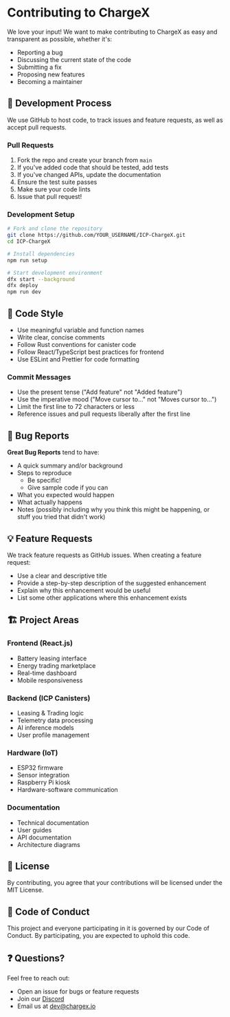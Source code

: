 # Contributing to ChargeX

We love your input! We want to make contributing to ChargeX as easy and transparent as possible, whether it's:

- Reporting a bug
- Discussing the current state of the code
- Submitting a fix
- Proposing new features
- Becoming a maintainer

## 🚀 Development Process

We use GitHub to host code, to track issues and feature requests, as well as accept pull requests.

### Pull Requests
1. Fork the repo and create your branch from `main`
2. If you've added code that should be tested, add tests
3. If you've changed APIs, update the documentation
4. Ensure the test suite passes
5. Make sure your code lints
6. Issue that pull request!

### Development Setup
```bash
# Fork and clone the repository
git clone https://github.com/YOUR_USERNAME/ICP-ChargeX.git
cd ICP-ChargeX

# Install dependencies
npm run setup

# Start development environment
dfx start --background
dfx deploy
npm run dev
```

## 📝 Code Style

- Use meaningful variable and function names
- Write clear, concise comments
- Follow Rust conventions for canister code
- Follow React/TypeScript best practices for frontend
- Use ESLint and Prettier for code formatting

### Commit Messages
- Use the present tense ("Add feature" not "Added feature")
- Use the imperative mood ("Move cursor to..." not "Moves cursor to...")
- Limit the first line to 72 characters or less
- Reference issues and pull requests liberally after the first line

## 🐛 Bug Reports

**Great Bug Reports** tend to have:

- A quick summary and/or background
- Steps to reproduce
  - Be specific!
  - Give sample code if you can
- What you expected would happen
- What actually happens
- Notes (possibly including why you think this might be happening, or stuff you tried that didn't work)

## 💡 Feature Requests

We track feature requests as GitHub issues. When creating a feature request:

- Use a clear and descriptive title
- Provide a step-by-step description of the suggested enhancement
- Explain why this enhancement would be useful
- List some other applications where this enhancement exists

## 🏗️ Project Areas

### Frontend (React.js)
- Battery leasing interface
- Energy trading marketplace
- Real-time dashboard
- Mobile responsiveness

### Backend (ICP Canisters)
- Leasing & Trading logic
- Telemetry data processing
- AI inference models
- User profile management

### Hardware (IoT)
- ESP32 firmware
- Sensor integration
- Raspberry Pi kiosk
- Hardware-software communication

### Documentation
- Technical documentation
- User guides
- API documentation
- Architecture diagrams

## 📄 License

By contributing, you agree that your contributions will be licensed under the MIT License.

## 🤝 Code of Conduct

This project and everyone participating in it is governed by our Code of Conduct. By participating, you are expected to uphold this code.

## ❓ Questions?

Feel free to reach out:
- Open an issue for bugs or feature requests
- Join our [Discord](https://discord.gg/chargex)
- Email us at dev@chargex.io
